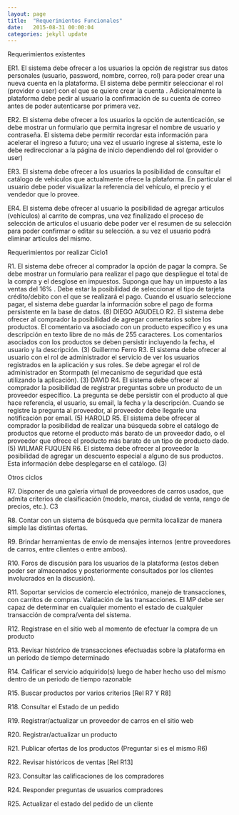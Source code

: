 ```yaml
---
layout: page
title:  "Requerimientos Funcionales"
date:   2015-08-31 00:00:04
categories: jekyll update
---
```


Requerimientos existentes

ER1. El sistema debe ofrecer a los usuarios la opción de registrar sus datos personales (usuario, password, nombre, correo, rol) para poder crear una nueva cuenta en la plataforma. El sistema debe permitir seleccionar el rol (provider o user) con el que se quiere crear la cuenta . Adicionalmente la plataforma debe pedir al usuario la confirmación de su cuenta de correo antes de poder autenticarse por primera vez.

ER2. El sistema debe ofrecer a los usuarios la opción de autenticación, se debe mostrar un formulario que permita ingresar el nombre de usuario y contraseña. El sistema debe permitir recordar esta información para acelerar el ingreso a futuro; una vez el usuario ingrese al sistema, este lo debe redireccionar a la página de inicio dependiendo del rol (provider o user)

ER3. El sistema debe ofrecer a los usuarios la posibilidad de consultar el catálogo de vehículos que actualmente ofrece la plataforma. En particular el usuario debe poder visualizar la referencia del vehículo, el precio y el vendedor que lo provee.

ER4. El sistema debe ofrecer al usuario la posibilidad de agregar artículos (vehículos) al carrito de compras, una vez finalizado el proceso de selección de artículos el usuario debe poder ver el resumen de su selección para poder confirmar o editar su selección. a su vez el usuario podrá eliminar artículos del mismo.

Requerimientos por realizar
Ciclo1

R1. El sistema debe ofrecer al comprador la opción de pagar la compra. Se debe mostrar un formulario para realizar el pago que despliegue el total de la compra y el desglose en impuestos. Suponga que hay un impuesto a las ventas del 16% . Debe estar la posibilidad de seleccionar el tipo de tarjeta crédito/debito con el que se realizará el pago. Cuando el usuario seleccione pagar, el sistema debe guardar la información sobre el pago de forma persistente en la base de datos. (8) DIEGO AGUDELO
R2. El sistema debe ofrecer al comprador la posibilidad de agregar comentarios sobre los productos. El comentario va  asociado con un producto específico y es una descripción en texto libre de no más de 255 caracteres. Los comentarios asociados con los productos se deben persistir incluyendo la fecha, el usuario y la descripción.  (3) Guillermo Ferro
R3. El sistema debe ofrecer al usuario con el rol de administrador el servicio de ver los usuarios registrados en la aplicación y sus roles. Se debe agregar el rol de administrador en Stormpath (el mecanismo de seguridad que está utilizando la aplicación). (3) DAVID
R4. El sistema debe ofrecer al comprador la posibilidad de registrar preguntas sobre un producto de un proveedor específico. La pregunta se debe persistir con el producto al que hace referencia, el usuario, su email, la fecha y la descripción.  Cuando se registre la pregunta al proveedor, al proveedor debe llegarle una notificación por email. (5) HAROLD
R5.  El sistema debe ofrecer al comprador la posibilidad de realizar una búsqueda sobre el catálogo de productos que retorne el producto más barato de un proveedor dado, o el proveedor que ofrece el producto más barato de un tipo de producto dado. (5)  WILMAR FUQUEN
R6. El sistema debe ofrecer al proveedor la posibilidad de agregar un descuento especial a alguno de sus productos. Esta información debe desplegarse en el catálogo. (3) 

Otros ciclos

R7. Disponer de una galería virtual de proveedores de carros usados, que admita criterios de clasificación (modelo, marca, ciudad de venta, rango de precios, etc.). C3

R8. Contar con un sistema de búsqueda que permita localizar de manera simple las distintas ofertas. 

R9. Brindar herramientas de envío de mensajes internos (entre proveedores de carros, entre clientes o entre ambos).

R10. Foros de discusión para los usuarios de la plataforma (estos deben poder ser almacenados y posteriormente consultados por los clientes involucrados en la discusión).

R11. Soportar servicios de comercio electrónico, manejo de transacciones, con carritos de compras. Validación de las transacciones. El MP debe ser capaz de determinar en cualquier momento el estado de cualquier transacción de compra/venta del sistema.

R12. Registrase en el sitio web al momento de efectuar la compra de un producto

R13. Revisar histórico de transacciones efectuadas sobre la plataforma en un periodo de tiempo determinado

R14. Calificar el servicio adquirido(s) luego de haber hecho uso del mismo dentro de un periodo de tiempo razonable

R15. Buscar productos por varios criterios [Rel R7 Y R8]

R18. Consultar el Estado de un pedido

R19. Registrar/actualizar un proveedor de carros en el sitio web

R20. Registrar/actualizar un producto

R21. Publicar ofertas de los productos (Preguntar si es el mismo R6)

R22. Revisar históricos de ventas [Rel R13]

R23. Consultar las calificaciones de los compradores

R24. Responder preguntas de usuarios compradores

R25. Actualizar el estado del pedido de un cliente
